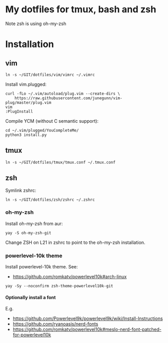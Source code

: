 # My dotfiles for tmux, bash and zsh
Note zsh is using oh-my-zsh

# Installation
## vim
```
ln -s ~/GIT/dotfiles/vim/vimrc ~/.vimrc
```

Install vim.plugged:
```
curl -fLo ~/.vim/autoload/plug.vim --create-dirs \
    https://raw.githubusercontent.com/junegunn/vim-plug/master/plug.vim
vim
:PlugInstall
```

Compile YCM (without C semantic support):
```
cd ~/.vim/plugged/YouCompleteMe/
python3 install.py
```

## tmux
```
ln -s ~/GIT/dotfiles/tmux/tmux.conf ~/.tmux.conf
```

## zsh
Symlink zshrc:
```
ln -s ~/GIT/dotfiles/zsh/zshrc ~/.zshrc
```

### oh-my-zsh
Install oh-my-zsh from aur:
```
yay -S oh-my-zsh-git
```
Change ZSH on L21 in zshrc to point to the oh-my-zsh installation.

### powerlevel-10k theme
Install powerlevel-10k theme. See:
* https://github.com/romkatv/powerlevel10k#arch-linux
```
yay -Sy --noconfirm zsh-theme-powerlevel10k-git
```
#### Optionally install a font
E.g.
* https://github.com/Powerlevel9k/powerlevel9k/wiki/Install-Instructions
* https://github.com/ryanoasis/nerd-fonts
* https://github.com/romkatv/powerlevel10k#meslo-nerd-font-patched-for-powerlevel10k
